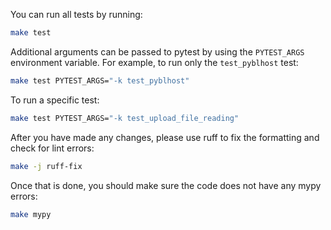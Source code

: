 You can run all tests by running:

```bash
make test
```

Additional arguments can be passed to pytest by using the `PYTEST_ARGS` environment variable.
For example, to run only the `test_pyblhost` test:

```bash
make test PYTEST_ARGS="-k test_pyblhost"
```

To run a specific test:

```bash
make test PYTEST_ARGS="-k test_upload_file_reading"
```

After you have made any changes, please use ruff to fix the formatting and check for lint errors:

```bash
make -j ruff-fix
```

Once that is done, you should make sure the code does not have any mypy errors:

```bash
make mypy
```
